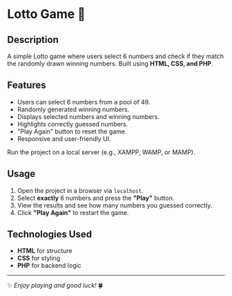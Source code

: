 # Lotto Game 🎰

## Description
A simple Lotto game where users select 6 numbers and check if they match the randomly drawn winning numbers. Built using **HTML, CSS, and PHP**.

## Features
- Users can select 6 numbers from a pool of 49.
- Randomly generated winning numbers.
- Displays selected numbers and winning numbers.
- Highlights correctly guessed numbers.
- "Play Again" button to reset the game.
- Responsive and user-friendly UI.

 Run the project on a local server (e.g., XAMPP, WAMP, or MAMP).

## Usage
1. Open the project in a browser via `localhost`.
2. Select **exactly** 6 numbers and press the **"Play"** button.
3. View the results and see how many numbers you guessed correctly.
4. Click **"Play Again"** to restart the game.

## Technologies Used
- **HTML** for structure
- **CSS** for styling
- **PHP** for backend logic


---
✨ *Enjoy playing and good luck!* 🍀

